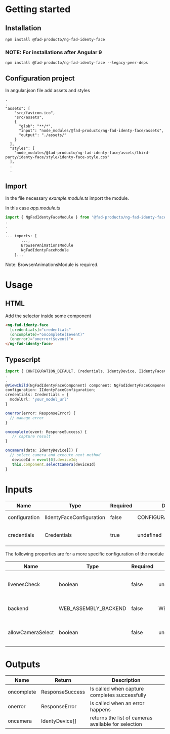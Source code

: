 # Getting started

## Installation

```
npm install @fad-producto/ng-fad-identy-face
```

### NOTE: For installations after Angular 9

```
npm install @fad-producto/ng-fad-identy-face --legacy-peer-deps
```

## Configuration project

In angular.json file add assets and styles

```
.
.
"assets": [
    "src/favicon.ico",
    "src/assets",
    {
      "glob": "**/*",
      "input": "node_modules/@fad-producto/ng-fad-identy-face/assets",
      "output": "./assets/"
    }
  ],
  "styles": [
    "node_modules/@fad-producto/ng-fad-identy-face/assets/third-party/identy-face/style/identy-face-style.css"
  ],
  .
  .
```

## Import

In the file necessary *example.module.ts* import the module.

In this case  *app.module.ts*

``` ts
import { NgFadIdentyFaceModule } from '@fad-producto/ng-fad-identy-face';
.
.
.
... imports: [
       ...,
       BrowserAnimationsModule 
       NgFadIdentyFaceModule
    ]...
```

Note: BrowserAnimationsModule is required.

# Usage

## HTML

Add the selector inside some component

``` html
<ng-fad-identy-face
  [credentials]="credentials"
  (oncomplete)="oncomplete($event)"
  (onerror)="onerror($event)">
</ng-fad-identy-face>
```

## Typescript

```ts
import { CONFIGURATION_DEFAULT, Credentials, IdentyDevice, IIdentyFaceConfiguration, NgFadIdentyFaceComponent, ResponseError, ResponseSuccess } from '@fad-producto/ng-fad-identy-face';.
.
.
@ViewChild(NgFadIdentyFaceComponent) component: NgFadIdentyFaceComponent;
configuration: IIdentyFaceConfiguration;
credentials: Credentials = {
  modelUrl: 'your_model_url'
}

onerror(error: ResponseError) {
  // manage error
}

oncomplete(event: ResponseSuccess) {
   // capture result
}

oncamera(data: IdentyDevice[]) {
  // select camera and execute next method
   deviceId = event[0].deviceId;
   this.component.selectCamera(deviceId)
}
```

# Inputs

| Name                  | Type                       |  Required  | Default               | Description                               |
| --------------------- | -------------------------- | ---------- |---------------------- | ----------------------------------------- |
| configuration         | IIdentyFaceConfiguration   |  false     | CONFIGURATION_DEFAULT | Configuration module                      |
| credentials           | Credentials                |  true      | undefined             | Credentials from server url                                |

The following properties are for a more specific configuration of the module

| Name              | Type                       |  Required  | Default                   | Description                                                |
| ----------------- | -------------------------- | ---------- |-------------------------- | ---------------------------------------------------------- |
| livenesCheck      | boolean                    |  false     | undefined                 | Run liveness check on the captured images                  |
| backend           | WEB_ASSEMBLY_BACKEND       |  false     | WEB_ASSEMBLY_BACKEND.WASM | WebAssembly backend for TensorFlow.js                      |
| allowCameraSelect | boolean                    |  false     | undefined                 | Set selection of camera (only in desktop)                  |


# Outputs

| Name           | Return                | Description                                         |
| -------------- | --------------------- | --------------------------------------------------- |
| oncomplete     | ResponseSuccess       | Is called when capture completes successfully       |
| onerror        | ResponseError         | Is called when an error happens                     |
| oncamera       | IdentyDevice[]        | returns the list of cameras available for selection |


